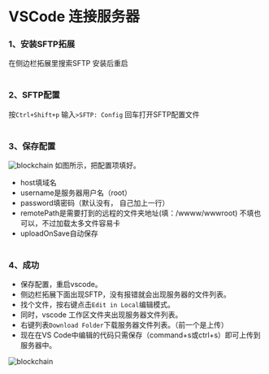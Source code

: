# VSCode 连接服务器

### 1、安装SFTP拓展
在侧边栏拓展里搜索SFTP
安装后重启
<br><br>

### 2、SFTP配置
按`Ctrl+Shift+p`
输入`>SFTP: Config`
回车打开SFTP配置文件
<br><br>

### 3、保存配置
![blockchain](https://img-blog.csdn.net/20180717170403866?watermark/2/text/aHR0cHM6Ly9ibG9nLmNzZG4ubmV0L2hhY2tlcl95bA==/font/5a6L5L2T/fontsize/400/fill/I0JBQkFCMA==/dissolve/70 "配置")
如图所示，把配置项填好。
+ host填域名
+ username是服务器用户名（root）
+ password填密码（默认没有， 自己加上一行）
+ remotePath是需要打到的远程的文件夹地址(填：/wwww/wwwroot)
  不填也可以，不过加载太多文件容易卡
+ uploadOnSave自动保存
<br><br>

### 4、成功
+ 保存配置，重启vscode。
+ 侧边栏拓展下面出现SFTP，没有报错就会出现服务器的文件列表。
+ 找个文件，按右键点击`Edit in Local`编辑模式。
+ 同时，vscode 工作区文件夹出现服务器文件列表。
+ 右键列表`Download Folder`下载服务器文件列表。（前一个是上传）
+ 现在在VS Code中编辑的代码只需保存（command+s或ctrl+s）即可上传到服务器中。

![blockchain](https://img-blog.csdn.net/20180717170636363?watermark/2/text/aHR0cHM6Ly9ibG9nLmNzZG4ubmV0L2hhY2tlcl95bA==/font/5a6L5L2T/fontsize/400/fill/I0JBQkFCMA==/dissolve/70 "成功")
<br><br>
